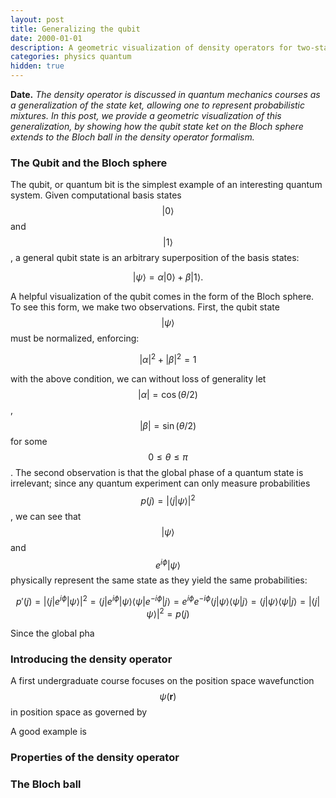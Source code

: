```yaml
---
layout: post
title: Generalizing the qubit
date: 2000-01-01
description: A geometric visualization of density operators for two-state systems.
categories: physics quantum
hidden: true
---
```

**Date.** *The density operator is discussed in quantum mechanics courses as a generalization of the state ket, allowing one to represent probabilistic mixtures. In this post, we provide a geometric visualization of this generalization, by showing how the qubit state ket on the Bloch sphere extends to the Bloch ball in the density operator formalism.*

### The Qubit and the Bloch sphere
The qubit, or quantum bit is the simplest example of an interesting quantum system. Given computational basis states $$\lvert 0 \rangle$$ and $$\lvert 1 \rangle$$, a general qubit state is an arbitrary superposition of the basis states:

$$
\lvert \psi \rangle = \alpha \lvert 0 \rangle + \beta \lvert 1 \rangle.
$$

A helpful visualization of the qubit comes in the form of the Bloch sphere. To see this form, we make two observations. First, the qubit state $$\lvert \psi \rangle$$ must be normalized, enforcing:

$$
\lvert \alpha \rvert^2 + \lvert \beta \rvert^2 = 1
$$

with the above condition, we can without loss of generality let $$\lvert \alpha \rvert = \cos(\theta/2)$$, $$\lvert \beta \rvert = \sin(\theta/2)$$ for some $$0 \leq \theta \leq \pi$$. The second observation is that the global phase of a quantum state is irrelevant; since any quantum experiment can only measure probabilities $$p(j) = \lvert \langle j \vert \psi \rangle \rvert^2$$, we can see that $$\lvert \psi \rangle$$ and $$e^{i\phi}\lvert \psi \rangle$$ physically represent the same state as they yield the same probabilities:

$$p'(j) = \lvert \langle j \rvert e^{i\phi} \lvert \psi \rangle \rvert^2 = \langle j \rvert e^{i\phi} \lvert \psi \rangle \langle \psi \rvert e^{-i\phi} \lvert j \rangle = e^{i\phi}e^{-i\phi}\langle j \rvert \psi \rangle \langle \psi\lvert j \rangle = \langle j \rvert \psi \rangle \langle \psi\lvert j \rangle = \lvert \langle j \lvert \psi \rangle \rvert^2 = p(j)$$ 

Since the global pha





### Introducing the density operator
A first undergraduate course focuses on the position space wavefunction $$\psi(\mathbf{r})$$ in position space as governed by 

A good example is 

### Properties of the density operator


### The Bloch ball
